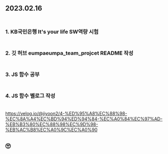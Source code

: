 ## 2023.02.16<br/><br/>

### 1. KB국민은행 It's your life SW역량 시험<br/><br/>
### 2. 깃 허브 eumpaeumpa_team_projcet README 작성<br/><br/>
### 3. JS 함수 공부<br/><br/>
### 4. JS 함수 벨로그 작성<br/><br/>
https://velog.io/@jiyoon2/4-%ED%95%A8%EC%88%98-%EC%8A%A4%EC%BD%94%ED%94%84-%EC%A0%84%EC%97%AD-%EB%B3%80%EC%88%98%EC%9D%98-%EB%AC%B8%EC%A0%9C%EC%A0%90

## 🙄 
